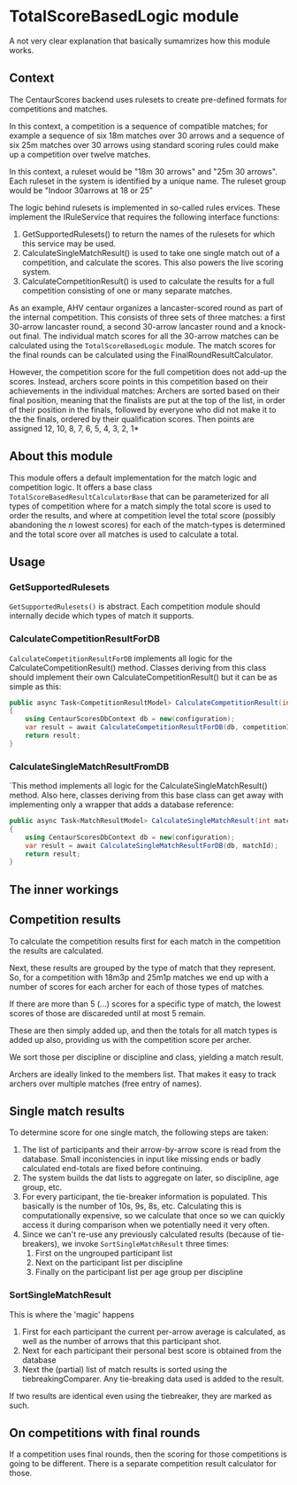 ﻿# TotalScoreBasedLogic module

A not very clear explanation that basically sumamrizes how this module works.

## Context

The CentaurScores backend uses rulesets to create pre-defined formats for competitions and matches.

In this context, a competition is a sequence of compatible matches; for example a sequence of six 18m matches
over 30 arrows and a sequence of six 25m matches over 30 arrows using standard scoring rules could make up
a competition over twelve matches.

In this context, a ruleset would be "18m 30 arrows" and "25m 30 arrows". Each ruleset in the system is 
identified by a unique name. The ruleset group would be "Indoor 30arrows at 18 or 25"

The logic behind rulesets is implemented in so-called rules ervices. These implement the IRuleService
that requires the following interface functions:
1. GetSupportedRulesets() to return the names of the rulesets for which this service may be used.
1. CalculateSingleMatchResult() is used to take one single match out of a competition, and calculate the scores. This also powers the live scoring system.
1. CalculateCompetitionResult() is used to calculate the results for a full competition consisting of one or many separate matches.

As an example, AHV centaur organizes a lancaster-scored round as part of the internal competition. This consists of three sets of three matches: a first 30-arrow lancaster round, a second 30-arrow lancaster round and a knock-out final. The individual match scores for all the 30-arrow matches can be calculated using the ```TotalScoreBasedLogic``` module. The match scores for the final rounds can be calculated using the FinalRoundResultCalculator. 

However, the competition score for the full competition does not add-up the scores. Instead, archers score points in this competition based on their achievements in the individual matches: Archers are sorted based on their final position, meaning that the finalists are put at the top of the list, in order of their position in the finals, followed by everyone who did not make it to the the finals, ordered by their qualification scores. Then points are assigned 12, 10, 8, 7, 6, 5, 4, 3, 2, 1*

## About this module

This module offers a default implementation for the match logic and competition logic. It offers a base class ```TotalScoreBasedResultCalculatorBase``` that can be parameterized for all types of competition where for a match simply the total score is used to order the results, and where at competition level the total score (possibly abandoning the *n* lowest scores) for each of the match-types is determined and the total score over all matches is used to calculate a total.

## Usage

### GetSupportedRulesets
```GetSupportedRulesets()``` is abstract. Each competition module should internally decide which types of match it supports.

### CalculateCompetitionResultForDB

```CalculateCompetitionResultForDB``` implements all logic for the CalculateCompetitionResult() method. Classes deriving from this class should implement their own CalculateCompetitionResult() but it can be as simple as this:

```C#
public async Task<CompetitionResultModel> CalculateCompetitionResult(int competitionId)
{
    using CentaurScoresDbContext db = new(configuration);
    var result = await CalculateCompetitionResultForDB(db, competitionId);
    return result;
}
```

### CalculateSingleMatchResultFromDB

`This method implements all logic for the CalculateSingleMatchResult() method. Also here, classes deriving from this base class can get away with implementing only a wrapper that adds a database reference:


```C#
public async Task<MatchResultModel> CalculateSingleMatchResult(int matchId)
{
    using CentaurScoresDbContext db = new(configuration);
    var result = await CalculateSingleMatchResultForDB(db, matchId);
    return result;
}
```

## The inner workings

## Competition results

To calculate the competition results first for each match in the competition the results are calculated.

Next, these results are grouped by the type of match that they represent. So, for a competition with 18m3p and 25m1p matches we end up with a number of scores for each archer for each of those types of matches.

If there are more than 5 (...) scores for a specific type of match, the lowest scores of those are discareded until at most 5 remain.

These are then simply added up, and then the totals for all match types is added up also, providing us with the competition score per archer.

We sort those per discipline or discipline and class, yielding a match result.

Archers are ideally linked to the members list. That makes it easy to track archers over multiple matches (free entry of names).

## Single match results

To determine score for one single match, the following steps are taken:

1. The list of participants and their arrow-by-arrow score is read from the database. Small inconistencies in input like missing ends or badly calculated end-totals are fixed before continuing.
1. The system builds the dat lists to aggregate on later, so discipline, age group, etc.
1. For every participant, the tie-breaker information is populated. This basically is the number of 10s, 9s, 8s, etc. Calculating this is computationally expensive, so we calculate that once so we can quickly access it during comparison when we potentially need it very often.
1. Since we can't re-use any previously calculated results (because of tie-breakers), we invoke ```SortSingleMatchResult``` three times:
    1. First on the ungrouped participant list
    1. Next on the participant list per discipline
    1. Finally on the participant list per age group per discipline
  
### SortSingleMatchResult

This is where the 'magic' happens

1. First for each participant the current per-arrow average is calculated, as well as the number of arrows that this participant shot.
1. Next for each participant their personal best score is obtained from the database
1. Next the (partial) list of match results is sorted using the tiebreakingComparer. Any tie-breaking data used is added to the result.

If two results are identical even using the tiebreaker, they are marked as such.

## On competitions with final rounds

If a competition uses final rounds, then the scoring for those competitions is going to be different. There is a separate competition result calculator for those.